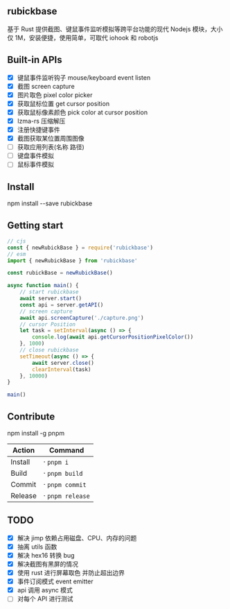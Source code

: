 ## rubickbase

基于 Rust 提供截图、键鼠事件监听模拟等跨平台功能的现代 Nodejs 模块，大小仅 1M，安装便捷，使用简单，可取代 iohook 和 robotjs

## Built-in APIs

-   [x] 键鼠事件监听钩子 mouse/keyboard event listen
-   [x] 截图 screen capture
-   [x] 图片取色 pixel color picker
-   [x] 获取鼠标位置 get cursor position
-   [x] 获取鼠标像素颜色 pick color at cursor position
-   [x] lzma-rs 压缩解压
-   [x] 注册快捷键事件
-   [x] 截图获取某位置周围图像
-   [ ] 获取应用列表(名称 路径)
-   [ ] 键盘事件模拟
-   [ ] 鼠标事件模拟

## Install

npm install --save rubickbase

## Getting start

```js
// cjs
const { newRubickBase } = require('rubickbase')
// esm
import { newRubickBase } from 'rubickbase'

const rubickBase = newRubickBase()

async function main() {
	// start rubickbase
	await server.start()
	const api = server.getAPI()
	// screen capture
	await api.screenCapture('./capture.png')
	// cursor Position
	let task = setInterval(async () => {
		console.log(await api.getCursorPositionPixelColor())
	}, 1000)
	// close rubickbase
	setTimeout(async () => {
		await server.close()
		clearInterval(task)
	}, 10000)
}

main()
```

## Contribute

npm install -g pnpm

| Action  | Command          |
| ------- | ---------------- |
| Install | · `pnpm i`       |
| Build   | · `pnpm build`   |
| Commit  | · `pnpm commit`  |
| Release | · `pnpm release` |

## TODO

-   [x] 解决 jimp 依赖占用磁盘、CPU、内存的问题
-   [x] 抽离 utils 函数
-   [x] 解决 hex16 转换 bug
-   [x] 解决截图有黑屏的情况
-   [x] 使用 rust 进行屏幕取色 并防止超出边界
-   [x] 事件订阅模式 event emitter
-   [x] api 调用 async 模式
-   [ ] 对每个 API 进行测试

